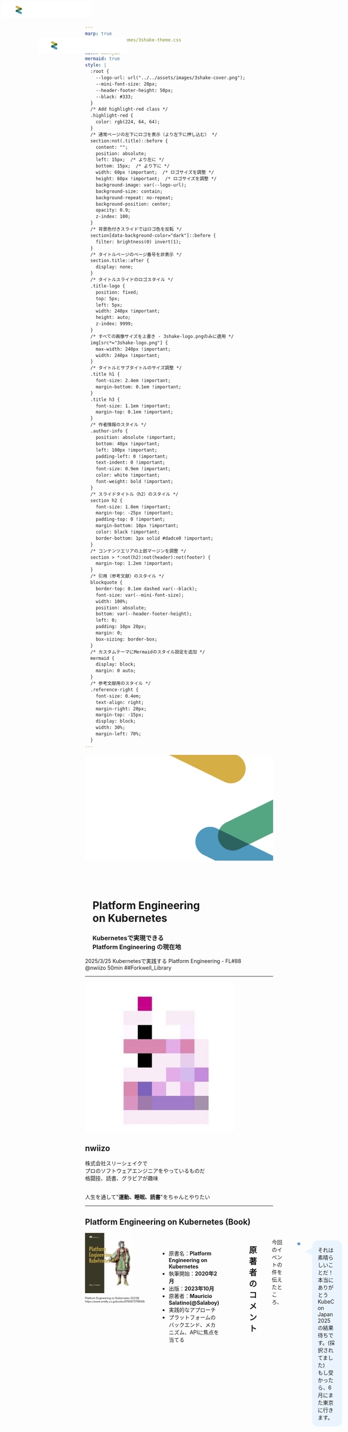 ```yaml
---
marp: true
theme: ../../themes/3shake-theme.css
paginate: true
math: mathjax
mermaid: true
style: |
  :root {
    --logo-url: url("../../assets/images/3shake-cover.png");
    --mini-font-size: 20px;
    --header-footer-height: 50px;
    --black: #333;
  }
  /* Add highlight-red class */
  .highlight-red {
    color: rgb(224, 64, 64);
  }
  /* 通常ページの左下にロゴを表示（より左下に押し込む） */
  section:not(.title)::before {
    content: "";
    position: absolute;
    left: 15px;  /* より左に */
    bottom: 15px;  /* より下に */
    width: 60px !important;  /* ロゴサイズを調整 */
    height: 60px !important;  /* ロゴサイズを調整 */
    background-image: var(--logo-url);
    background-size: contain;
    background-repeat: no-repeat;
    background-position: center;
    opacity: 0.9;
    z-index: 100;
  }
  /* 背景色付きスライドではロゴ色を反転 */
  section[data-background-color="dark"]::before {
    filter: brightness(0) invert(1);
  }
  /* タイトルページのページ番号を非表示 */
  section.title::after {
    display: none;
  }
  /* タイトルスライドのロゴスタイル */
  .title-logo {
    position: fixed;
    top: 5px;
    left: 5px;
    width: 240px !important;
    height: auto;
    z-index: 9999;
  }
  /* すべての画像サイズを上書き - 3shake-logo.pngのみに適用 */
  img[src*="3shake-logo.png"] {
    max-width: 240px !important;
    width: 240px !important;
  }
  /* タイトルとサブタイトルのサイズ調整 */
  .title h1 {
    font-size: 2.4em !important;
    margin-bottom: 0.1em !important;
  }
  .title h3 {
    font-size: 1.1em !important;
    margin-top: 0.1em !important;
  }
  /* 作者情報のスタイル */
  .author-info {
    position: absolute !important;
    bottom: 40px !important;
    left: 100px !important;
    padding-left: 0 !important;
    text-indent: 0 !important;
    font-size: 0.9em !important;
    color: white !important;
    font-weight: bold !important;
  }
  /* スライドタイトル（h2）のスタイル */
  section h2 {
    font-size: 1.8em !important;
    margin-top: -25px !important;
    padding-top: 0 !important;
    margin-bottom: 10px !important;
    color: black !important;
    border-bottom: 1px solid #dadce0 !important;
  }
  /* コンテンツエリアの上部マージンを調整 */
  section > *:not(h2):not(header):not(footer) {
    margin-top: 1.2em !important;
  }
  /* 引用（参考文献）のスタイル */
  blockquote {
    border-top: 0.1em dashed var(--black);
    font-size: var(--mini-font-size);
    width: 100%;
    position: absolute;
    bottom: var(--header-footer-height);
    left: 0;
    padding: 10px 20px;
    margin: 0;
    box-sizing: border-box;
  }
  /* カスタムテーマにMermaidのスタイル設定を追加 */
  mermaid {
    display: block;
    margin: 0 auto;
  }
  /* 参考文献用のスタイル */
  .reference-right {
    font-size: 0.4em;
    text-align: right;
    margin-right: 20px;
    margin-top: -15px;
    display: block;
    width: 30%;
    margin-left: 70%;
  }
---
```


<!-- 
_backgroundColor: #0a1929
_color: white
_class: title dark
-->

![bg](../../assets/images/3shake-background-full.png)

<img src="../../assets/images/3shake-logo.png" alt="3-SHAKE logo" style="position: absolute !important; top: 100px !important; left: 100px !important; width: 240px !important; height: auto !important; z-index: 9999 !important;">

<div class="title" style="text-align: left; margin-top: 100px; margin-left: 20px; padding-left: 0; max-width: 70%;">

# Platform Engineering</br>on Kubernetes </span>

### Kubernetesで実現できる</br>Platform Engineering の現在地

</div>

<div class="author-info" style="text-align: left; padding-left: 0; text-indent: 0;">
2025/3/25 Kubernetesで実践する Platform Engineering - FL#88</br>@nwiizo 50min ##Forkwell_Library
</div>

---

<!-- _backgroundColor: white -->

![bg left:30% fit](../../assets/images/nwiizo_icon.jpg)
## nwiizo

<div class="info-box">
株式会社スリーシェイクで</br>プロのソフトウェアエンジニアをやっているものだ</br>
格闘技、読書、グラビアが趣味</br>
</div>

<p style="margin-top: 30px !important;">人生を通して"<strong>運動、睡眠、読書</strong>"をちゃんとやりたい</p>

---

<!-- _backgroundColor: white -->

## <span class="highlight-blue">Platform Engineering on Kubernetes (Book)</span>

<div style="display: flex; gap: 40px;">
<div style="width: 35%;">
<img src="../../assets/images/2025/forkwell-library-pek/book_pek.png" alt="praying" style="width: 80%; height: fit-content;">
<div style="font-size: 0.5em; text-align: left; margin-top: 5px;">
Platform Engineering on Kubernetes 2023年<br>
https://www.oreilly.co.jp/books/9784873119648/
</div>
</div>

<div style="display: grid; grid-template-columns: 1fr; gap: 20px; margin-top: 30px;">
<div>

- 原書名：**Platform Engineering on Kubernetes**
- 執筆開始：**2020年2月**
- 出版：**2023年10月**
- 原著者：**Mauricio Salatino(@Salaboy)**
- 実践的なアプローチ
- プラットフォームのバックエンド、メカニズム、APIに焦点を当てる

</div>
</div>

---

<!-- _backgroundColor: white -->

## <span class="highlight-blue">原著者のコメント</span>
今回のイベントの件を伝えたところ、<br>
<div style="display: flex; gap: 20px; margin-top: 20px;">
  <div style="width: 20%;">
    <img src="../../assets/images/2025/forkwell-library-pek/salaboy.jpg" alt="salaboy" style="width: 90%; border-radius: 50%; height: fit-content;">
  </div>
  
  <div style="width: 75%;">
    <div style="background-color: #E9F4FF; border-radius: 15px; padding: 15px; position: relative; margin-left: 10px;">
      <div style="position: absolute; left: -20px; top: 20px; width: 0; height: 0; border-top: 10px solid transparent; border-bottom: 10px solid transparent; border-right: 20px solid #E9F4FF;"></div>
      それは素晴らしいことだ！ 本当にありがとう <br>
      KubeCon Japan 2025 の結果待ちです。(採択されてました)<br>
      もし受かったら、6月にまた東京に行きます。
    </div>
  </div>
</div>

---

<!-- _backgroundColor: white -->

## <span class="highlight-blue">原著者の旅行記</span>

<div style="display: grid; grid-template-columns: repeat(2, 1fr); gap: 20px; margin-top: 20px;">
  <div style="text-align: center;">
    <img src="../../assets/images/2025/forkwell-library-pek/salaboy_blog_01.png" alt="ブログ記事1" style="width: 100%; border-radius: 8px; box-shadow: 0 4px 8px rgba(0,0,0,0.1);">
  </div>
  
  <div style="text-align: center;">
    <img src="../../assets/images/2025/forkwell-library-pek/salaboy_blog_02.png" alt="ブログ記事2" style="width: 100%; border-radius: 8px; box-shadow: 0 4px 8px rgba(0,0,0,0.1);">
  </div>
</div>

<!-- Start of Selection -->
<div style="text-align: center;">
  原著者に様々なイベントで登壇していただきました。
  https://www.salaboy.com/2025/02/03/platform-engineering-in-tokyo/
</div>
<!-- End of Selection -->

---

<!-- _backgroundColor: white -->

# もとは2021年9月に<span class="highlight-red">異なるタイトル</span>で作成されました

<div style="display: flex; justify-content: space-between; align-items: center; margin-top: 30px;">
  <div style="text-align: center; width: 50%;">
    <img src="../../assets/images/2025/forkwell-library-pek/book_pek_befor.png" alt="" style="max-height: 700px;"></br>
    <div style="background-color:rgb(224, 64, 64); color: black; padding: 10px; border-radius: 5px; margin-top: 15px; display: inline-block;">
      <strong>The "Why"<br>なぜの部分</strong>
    </div>
  </div>
  
  <div style="width: 20%;">
    <svg xmlns="http://www.w3.org/2000/svg" viewBox="0 0 24 24" fill="#40E0D0" style="width: 100%;">
      <path d="M12 4l-1.41 1.41L16.17 11H4v2h12.17l-5.58 5.59L12 20l8-8z"/>
    </svg>
  </div>
  
  <div style="text-align: center; width: 45%;">
    <img src="../../assets/images/2025/forkwell-library-pek/book_pek.png" alt="Platform Engineering on Kubernetes" style="max-height: 350px;">
    <div style="background-color:rgb(224, 64, 64); color: black; padding: 10px; border-radius: 5px; margin-top: 15px; display: inline-block;">
      <strong>The "What"<br>何を実現するか</strong>
    </div>
  </div>
</div>


---

<!-- _backgroundColor: white -->

## <span class="highlight-blue">Kubernetesで実践する Platform Engineering</span>

<div style="display: flex; gap: 40px;">
<div style="width: 35%;">
<img src="../../assets/images/2025/forkwell-library-pek/book_pek_jp.png" alt="praying" style="width: 80%; height: fit-content;">
<div style="font-size: 0.5em; text-align: left; margin-top: 5px;">
Kubernetesで実践する Platform Engineering<br>
https://www.shoeisha.co.jp/book/detail/9784798188379
</div>
</div>

<div style="display: grid; grid-template-columns: 1fr; gap: 20px; margin-top: 30px;">
<div>

- 翻訳開始：**2024年7月**
- 出版：**2025年2月**
- 翻訳者チーム：株式会社スリーシェイクの4名</br>**(@nwiizo,@tozastation,@Hiroki__IT,@Kazumatcha)**
- 特徴：
  * 用語解説Tipsの追加
  * 専門用語の丁寧な解説
  * 補章の収録
  * 日本のコンテキストに合わせた説明

</div>
</div>

---

<!-- _backgroundColor: white -->

## 『Platform Engineering on Kubernetes』 の構成

<div style="display: flex; gap: 40px;">
<div style="width: 30%;">
<img src="../../assets/images/2025/forkwell-library-pek/book_pek_jp.png" alt="praying" style="width: 80%; height: fit-content;">
<div style="font-size: 0.5em; text-align: left; margin-top: 5px;">
Kubernetesで実践する Platform Engineering<br>
https://www.shoeisha.co.jp/book/detail/9784798188379
</div>
</div>

<div>

### 目次
<div style="font-size: 0.7em; display: flex; justify-content: center; height: 100%;">
第1章　Kubernetes上のプラットフォーム（の台頭）<br>
第2章　クラウドネイティブアプリケーションの課題<br>
第3章　サービスパイプライン：クラウドネイティブアプリケーションの構築<br>
第4章　実行環境パイプライン：クラウドネイティブアプリケーションのデプロイ<br>
第5章　マルチクラウド（アプリケーション）インフラストラクチャー<br>
第6章　Kubernetes上にプラットフォームを構築しよう<br>
第7章　プラットフォーム機能 I：共有アプリケーションの懸念事項<br>
第8章　プラットフォーム機能 II：チームによる実験を可能にする<br>
第9章　プラットフォームの測定<br>
補章　クラウドネイティブ技術とマイクロサービスアーキテクチャーのつながり
</div>
</div>

---

<!-- _backgroundColor: white -->

## 『Platform Engineering on Kubernetes』 の構成

<div style="display: flex; gap: 40px;">
<div style="width: 35%;">
<img src="../../assets/images/2025/forkwell-library-pek/book_pek_jp.png" alt="praying" style="width: 80%; height: fit-content;">
<div style="font-size: 0.5em; text-align: left; margin-top: 5px;">
Kubernetesで実践する Platform Engineering<br>
https://www.shoeisha.co.jp/book/detail/9784798188379
</div>
</div>

* **第1章**では、**プラットフォームとは何か**、**なぜそれが必要なのか**、そして**クラウドプロバイダーが提供するものとどう違うのか**を紹介する。
* **第2章**では、**Kubernetes 上で動作するクラウドネイティブで分散されたアプリケーションを構築する際の課題**を評価する。
* **第3章**では、**異なるクラウドプロバイダー上でアプリケーションを実行するためのリソースの構築、パッケージ化、デリバリーに必要な追加手順**に焦点を当てる。

---

<!-- _backgroundColor: white -->

## 『Platform Engineering on Kubernetes』 の構成

<div style="display: flex; gap: 40px;">
<div style="width: 35%;">
<img src="../../assets/images/2025/forkwell-library-pek/book_pek_jp.png" alt="praying" style="width: 80%; height: fit-content;">
<div style="font-size: 0.5em; text-align: left; margin-top: 5px;">
Kubernetesで実践する Platform Engineering<br>
https://www.shoeisha.co.jp/book/detail/9784798188379
</div>
</div>

* **第4章**では、**パイプラインの概念**を中心に、**GitOps アプローチ**を用いて**複数の環境の構成**を**宣言的なアプローチ**で管理する方法を説明する。
* **第5章**では、**Crossplane**を使用して**クラウドプロバイダー間**で**アプリケーションのインフラストラクチャコンポーネント**を**プロビジョニングする**Kubernetesネイティブなアプローチについて説明する。
* **第6章**では、**開発環境の作成**に特化した、**Kubernetes 上にプラットフォームを構築**することを提案する。

---

<!-- _backgroundColor: white -->

## 『Platform Engineering on Kubernetes』 の構成

<div style="display: flex; gap: 40px;">
<div style="width: 35%;">
<img src="../../assets/images/2025/forkwell-library-pek/book_pek_jp.png" alt="praying" style="width: 80%; height: fit-content;">
<div style="font-size: 0.5em; text-align: left; margin-top: 5px;">
Kubernetesで実践する Platform Engineering<br>
https://www.shoeisha.co.jp/book/detail/9784798188379
</div>
</div>

* **第7章**では、**プラットフォームチームが利用可能なリソースにどのように接続するかを決定できるアプリケーションレベルの API** で**開発チームを支援すること**に焦点を当てる。
* **第8章**では、**新しいリリースを本格的にコミットする前に実験するために使用できるリリース戦略**を示す。
* **第9章**では、**プラットフォームのデータを取り込み、プラットフォームの取り組みを評価するための重要な指標を計算する2つのアプローチ**を評価する。

---

<!-- _backgroundColor: white -->

## 現代の課題 - 複雑なソフトウェア環境の課題

<div style="display: flex; gap: 40px;">
<div style="width: 35%;">
<img src="../../assets/images/2025/forkwell-library-pek/book_taming_your_dragon.png" alt="praying" style="width: 70%; height: fit-content;">
<div style="font-size: 0.5em; text-align: left; margin-top: 5px;">
Taming Your Dragon<br>
https://learning.oreilly.com/library/view/taming-your-dragon/9798868802645/
</div>
</div>

<div>



### 1. **技術的負債の管理と計画的返済**

<div style="font-size: 0.8em;">

**継続的拡張とメンテナンス**の過程で、システム内に蓄積された技術的負債がプロジェクトの進行速度と品質に影響を及ぼしています。**長期的なシステム健全性**の確保と**イノベーション推進のための余力創出**が喫緊の課題となっています。計画的な負債返済戦略と優先順位付けの仕組みが必要です。

</div>

### 2. **組織全体での技術的負債への理解促進**

<div style="font-size: 0.8em;">

**技術的負債管理**は技術チームだけの問題ではなく、組織全体の戦略的課題として認識されるべきものです。**経営層とのコミュニケーション強化**と**トレードオフ判断の透明化**により、短期的な成果と長期的な持続可能性のバランスを取る文化の醸成が重要です。

</div>
</div>

---

<!-- _backgroundColor: white -->

## 現代の課題 - 複雑性に立ち向かう方法は？

<div style="display: flex; gap: 40px;">
<div style="width: 35%;">
<img src="../../assets/images/2025/forkwell-library-pek/book_architecture_modernization.png" alt="praying" style="width: 80%; height: fit-content;">
<div style="font-size: 0.5em; text-align: left; margin-top: 5px;">
Architecture Modernization<br>
https://learning.oreilly.com/library/view/architecture-modernization/9781633438156/
</div>
</div>

<div>

### 1. **アーキテクチャ現代化の必然性**

<div style="font-size: 0.8em;">

**技術負債の蓄積**により、システムの拡張性と保守性が著しく低下しており、新機能開発の遅延とサービス品質の低下を招いています。**モノリシックな構造**から脱却し、**疎結合アーキテクチャ**への移行が競争力維持のために不可欠となっています。

</div>

### 2. **組織横断的な変革アプローチ**

<div style="font-size: 0.8em;">

**独立した価値ストリーム**の実現には、技術面だけでなく**チーム編成**と**ドメイン境界**の再定義が必要です。**EventStorming**や**Team Topologies**を活用した協働的手法により、ビジネス・開発・運用の一貫性を確保することが変革成功の鍵となります。

</div>
</div>

---


<!-- _backgroundColor: white -->

## プラットフォームエンジニアリングとは

<div style="display: flex; gap: 40px;">
<div style="width: 35%;">
<img src="../../assets/images/2025/forkwell-library-pek/book_pe.jpg" alt="praying" style="width: 80%; height: fit-content;">
<div style="font-size: 0.5em; text-align: left; margin-top: 5px;">
Platform Engineering<br>
https://learning.oreilly.com/library/view/platform-engineering/9781098153632/
</div>
</div>

<div>

### **テクノロジースタックの複雑化**
* クラウドネイティブ時代において、テクノロジースタックの複雑さは指数関数的に増加しています。この複雑性は、単なる技術的な課題ではなく、組織としての意思決定プロセスにも大きな影響を与えています。

### **責任範囲の不明確化**
* インフラチームとアプリケーションチームの境界線が曖昧になってきており、誰が何の決定権を持つべきかという問題が浮上しています。
</div>
</div>


---

<!-- _backgroundColor: white -->

## プラットフォームエンジニアリングの柱

<div style="font-size: 0.8em;">
本書を読む前に、プラットフォームエンジニアリングについての理解しておくとより理解が深まります。
</div>

<div style="display: flex; gap: 40px;">
<div style="width: 70%;" align="center">
<img src="../../assets/images/2025/forkwell-library-pek/platform_engineering_pillars.png" alt="Platform Engineering Pillars" style="width: 100%; height: fit-content; margin-left: 150px;">
</div>
<div>

---

<!-- _backgroundColor: white -->

## プラットフォームエンジニアリングの柱 (1/4)

### 1. 製品としてのアプローチ
  <ul style="font-size: 0.95em;">
    <li>開発者を「顧客」として扱う</li>
    <li>UXデザインを重視した設計</li>
    <li>製品として一貫性のあるインターフェースを提供</li>
    <li>フィードバックループの確立</li>
    <li>継続的な改善サイクルの実装</li>
  </ul>
</div>

### 「舗装された道」の提供
* 標準的なワークフローを整備し、開発者が安全かつ効率的に進められる道筋を提供することで、日常的な作業の摩擦を減らします。


---

<!-- _backgroundColor: white -->

## プラットフォームエンジニアリングの柱 (2/4)

### 2. ソフトウェアエンジニアリング
  <ul style="font-size: 0.95em;">
    <li>プラットフォーム自体をコードとして開発</li>
    <li>適切な抽象化レイヤーの設計</li>
    <li>APIファーストの設計アプローチ</li>
    <li>GitOpsによる構成管理</li>
    <li>継続的インテグレーション/継続的デリバリー</li>
  </ul>
</div>

### 宣言的なインターフェース
* ユーザーが「何を」望むかを記述できるようにし、「どのように」実現するかはプラットフォームが処理することで、複雑さを隠蔽します。

</div>
</div>

---

<!-- _backgroundColor: white -->

## プラットフォームエンジニアリングの柱 (3/4)

### 3. 包括的アプローチ
  <ul style="font-size: 0.95em;">
    <li>幅広い開発者層のニーズに対応</li>
    <li>マルチテナンシーによる環境分離</li>
    <li>セルフサービス機能の充実</li>
    <li>様々なスキルレベルに合わせた体験設計</li>
    <li>プラットフォーム機能の透明性確保</li>
  </ul>
</div>

### ユーザー観測性
* 開発者が自分のワークロードの状態、使用リソース、パフォーマンス指標などを可視化できるようにし、問題の早期発見を促進します。

---

<!-- _backgroundColor: white -->

## プラットフォームエンジニアリングの柱 (4/4)

### 4. 運用効率
  <ul style="font-size: 0.95em;">
    <li>高い信頼性と可用性の確保</li>
    <li>包括的な可観測性の実現</li>
    <li>効率的なインシデント管理</li>
    <li>データ駆動の継続的な改善</li>
    <li>ビジネス目標との整合性確保</li>
  </ul>
</div>

### プラットフォームSLO
* プラットフォーム自体のサービスレベル目標を定義し、測定・公開することで、ユーザーからの信頼を獲得し、改善の指針とします。

---

<!-- _backgroundColor: white -->

## 実践知を学べる勉強会があります

<div style="display: flex; justify-content: space-between; align-items: center;">
  <div style="width: 48%;">
    <img src="../../assets/images/2025/forkwell-library-pek/event_pek2024.png" alt="PEK2024 イベント" style="width: 100%; height: auto;">
    <div style="font-size: 0.8em; text-align: center; margin-top: 10px;">
      https://www.cnia.io/pek2024/
    </div>
  </div>
  
  <div style="width: 48%;">
    <img src="../../assets/images/2025/forkwell-library-pek/event_pem.png" alt="Platform Engineering Meetup" style="width: 100%; height: auto;">
    <div style="font-size: 0.8em; text-align: center; margin-top: 10px;">
      https://platformengineering.connpass.com/
    </div>
  </div>
</div>

---

## KubernetesとPlatform Engineering

<div style="text-align: center; margin: 0 auto;">
  <img src="../../assets/images/2025/forkwell-library-pek/platform_kubernetes.png" alt="Kubernetes Platform" style="width: 50%; border-radius: 8px; box-shadow: 0 4px 8px rgba(0,0,0,0.1);">
</div>
<div style="font-size: 0.8em; text-align: center; margin-top: 10px;">
      Figure 1.11 Platform journey on Kubernetes
</div>

<div style="background-color: #0366d6; color: white; border-radius: 8px; padding: 15px; margin-top: 10px; font-size: 1.1em; text-align: center; font-weight: bold;">
「残念ながらKubernetes自体はプラットフォームではない。<br>これはプラットフォームを構築するための最強の基盤である。」
</div>

---

<div style="display: grid; grid-template-columns: 1fr 1fr; gap: 20px;">
<div style="background-color: #F5F5F5; border-radius: 10px; padding: 15px;">
  <h3 style="margin-top: 0;">1. サービスパイプライン (第3章)</h3>
  <ul style="font-size: 0.8em;">
    <li>コンテナ化とCI/CD</li>
    <li>Tekton / Dagger / GitHub Actions</li>
    <li>ローカル開発体験の向上</li>
  </ul>
</div>

<div style="background-color: #F5F5F5; border-radius: 10px; padding: 15px;">
  <h3 style="margin-top: 0;">2. 環境パイプライン (第4章)</h3>
  <ul style="font-size: 0.8em;">
    <li>Argo CDによるGitOps</li>
    <li>Helmによる環境構成管理</li>
    <li>宣言的なインフラストラクチャ</li>
  </ul>
</div>

<div style="background-color: #F5F5F5; border-radius: 10px; padding: 15px;">
  <h3 style="margin-top: 0;">3. マルチクラウドインフラ (第5章)</h3>
  <ul style="font-size: 0.8em;">
    <li>Crossplaneによるクラウドリソース管理</li>
    <li>XRD/Compositionによる抽象化</li>
    <li>ベンダーロックイン回避</li>
  </ul>
</div>

<div style="background-color: #F5F5F5; border-radius: 10px; padding: 15px;">
  <h3 style="margin-top: 0;">4. プラットフォーム機能 (第7-8章)</h3>
  <ul style="font-size: 0.8em;">
    <li>Daprによる共通機能の提供</li>
    <li>Knative/Argo Rolloutsによるリリース戦略</li>
    <li>セルフサービスとオブザーバビリティ</li>
  </ul>
</div>
</div>

<div style="text-align: center; margin-top: 20px; background-color: #0d1117; color: white; padding: 20px; border-radius: 8px; font-size: 1.1em; font-weight: bold;">
"開発者が本来の価値創造に集中できる環境を<br>Platform Engineeringが実現する"
</div>

---

<div style="text-align: center; font-size: 2em; margin: 50px 0; font-weight: bold;">
ここからは本書で紹介されている<br>いくつかのツールを紹介していきます。
</div>

---

<!-- _backgroundColor: white -->

## Crossplaneによるクラウドリソース管理 (1/5)

<div style="display: flex; gap: 5px;">
<div style="width: 70%;">
<img src="../../assets/images/2025/forkwell-library-pek/crossplane_architect.png" alt="Crossplane" style="width: 80%; height: fit-content;">
<div style="font-size: 0.5em; text-align: left; margin-top: 5px;">
Crossplane<br>
https://crossplane.io/<br>
https://blog.crossplane.io/crossplane-vs-terraform/
</div>
</div>


<div style="width: 80%;">

### Crossplaneの基本概念

* Kubernetesの拡張として動作するクラウドリソース管理ツール
* クラウドプロバイダー固有のリソースをKubernetes APIで管理
* 宣言的なリソース定義と管理
* マルチクラウド環境の一元管理

</div>

---

<!-- _backgroundColor: white -->

## Crossplaneによるクラウドリソース管理 (2/5)

<div style="text-align: center; margin: 0 auto;">
  <img src="../../assets/images/2025/forkwell-library-pek/crossplane_architect02.png" alt="Kubernetes Platform" style="width: 50%; border-radius: 8px; box-shadow: 0 4px 8px rgba(0,0,0,0.1);">
</div>
<div style="font-size: 0.8em; text-align: center; margin-top: 10px;">
     https://docs.crossplane.io/latest/getting-started/introduction/ 
</div>


<div style="margin-top: 15px; display: flex; gap: 20px;">
<div style="width: 100%; background-color: #F5F5F5; border-radius: 10px; padding: 15px;">
  <h4 style="margin-top: 0;">プロバイダー</h4>
  <p style="font-size: 0.8em;">
    AWS、GCP、Azure、Alibaba Cloudなど、各クラウドプロバイダーへの接続を提供するコンポーネント。各プロバイダーは、そのクラウドサービスのリソースを表すCRDをインストールします。
  </p>
</div>
</div>

</div>


---


## Crossplaneによるクラウドリソース管理 (3/5)


<div style="display: flex; gap: 40px;">
<div style="width: 55%;">
<img src="../../assets/images/2025/forkwell-library-pek/crossplane_architect03.png" alt="praying" style="width: 80%; height: fit-content;">
<div style="font-size: 0.5em; text-align: left; margin-top: 5px;">
Composite Resources<br>
https://docs.crossplane.io/latest/concepts/composite-resources/
</div>
</div>

<div style="width: 45%; margin-top: 15px; background-color: #F5F5F5; border-radius: 10px; padding: 15px;">
  <h4 style="margin-top: 0;">マネージドリソース</h4>
  <p style="font-size: 0.8em;">
    特定のクラウドプロバイダー内のリソース（例：RDSインスタンス、S3バケット、GCP Cloud SQLなど）を表すカスタムリソース。プロバイダーによって作成・管理されます。
  </p>
</div>
</div>

---

## Crossplaneによるクラウドリソース管理 (4/5)

<div style="display: flex; gap: 20px;">
<div style="width: 95%;">

<div style="background-color: #F5F5F5; border-radius: 10px; padding: 15px; margin-top: 15px; font-size: 0.9em;">
<p style="font-size: 0.9em;">
  <strong>複合リソース定義 (XRD)</strong>:アプリケーションチーム向けの抽象化されたAPI定義。プラットフォームチームによって設計され、実際のクラウドリソースの詳細を隠蔽します。
</p>

```yaml
apiVersion: apiextensions.crossplane.io/v1
kind: CompositeResourceDefinition
metadata:
  name: xpostgresqlinstances.database.example.org
spec:
  group: database.example.org
  names:
    kind: XPostgreSQLInstance
    plural: xpostgresqlinstances
  versions:
    - name: v1alpha1
      served: true
      referenceable: true
```

</div>

---

## Crossplaneによるクラウドリソース管理 (5/5)

<div style="display: flex; gap: 20px; align-items: flex-start;">
<div style="width: 50%;">
<img src="../../assets/images/2025/forkwell-library-pek/crossplane_architect04.png" alt="Crossplane" style="width: 100%; height: fit-content;">
<div style="font-size: 0.5em; text-align: left; margin-top: 5px;">
Figure 5.10 Lifecycle of managed resources with Crossplane
</div>
</div>

<div style="width: 50%;">
<div style="background-color: #E9F4FF; border-radius: 10px; padding: 10px; font-size: 0.8em;">
<h4 style="margin-top: 0; text-align: center;">書籍の実装例</h4>
<p style="font-style: italic; margin: 5px 0 0 0; font-size: 0.85em;">
「プラットフォームチームはXRDを設計し、アプリケーションチームは簡素化されたAPIを利用します。これにより、クラウドプロバイダー間の移行が容易になり、ベンダーロックインを回避できます。」
</p>
</div>

<div style="background-color: #E9F4FF; border-radius: 10px; padding: 10px; margin-top: 15px; font-size: 0.8em; text-align: center;">
<p style="font-style: italic; margin: 0;">「第5章では、Crossplaneを活用してクラウドプロバイダーを抽象化し、<br>アプリケーションチームに一貫したインフラAPIを提供する方法が詳しく解説されています」</p>
</div>
</div>
</div>

---

## vclusterによるマルチテナンシー (1/4)

<div style="display: flex; gap: 20px; align-items: center;">
<div style="width: 45%;">
  <img src="../../assets/images/2025/forkwell-library-pek/vCluster_architecture.png" alt="Kubernetes Platform" style="width: 100%; border-radius: 8px; box-shadow: 0 4px 8px rgba(0,0,0,0.1);">
  <div style="font-size: 0.8em; text-align: center; margin-top: 10px;">
  https://www.vcluster.com/docs/v0.19/architecture/overview/
  </div>
</div>

<div style="width: 55%;">
  <h3>vclusterとは</h3>
  <ul style="font-size: 0.95em;">
    <li>単一のKubernetesクラスター内に仮想クラスターを作成するツール</li>
    <li>完全な分離された環境を軽量に提供</li>
    <li>コスト効率の高いマルチテナンシー実現手段</li>
  </ul>

  <div style="margin-top: 15px;">
  <div style="background-color: #F5F5F5; border-radius: 10px; padding: 15px;">
    <h4 style="margin-top: 0;">仮想クラスターの仕組み</h4>
    <p style="font-size: 0.7em;">
      仮想コントロールプレーン（API Server、Controller Manager、etcd）がNamespace内にPodとして実行されます。
    </p>
  </div>
  </div>
</div>
</div>


---

## vclusterによるマルチテナンシー (2/4)


<div style="display: flex; gap: 20px; align-items: center;">
<div style="width: 45%;">
  <img src="../../assets/images/2025/forkwell-library-pek/vCluster_architecture.png" alt="Kubernetes Platform" style="width: 100%; border-radius: 8px; box-shadow: 0 4px 8px rgba(0,0,0,0.1);">
  <div style="font-size: 0.8em; text-align: center; margin-top: 10px;">
  https://www.vcluster.com/docs/v0.19/architecture/overview/
  </div>
</div>

<div style="width: 55%;">

### vclusterの主な特徴
<ul style="font-size: 0.8em;">
  <li>開発チームごとの独立した環境を容易に提供</li>
  <li>実際のワークロードはホストクラスターのNamespaceにマッピング</li>
  <li>リソース使用量の効率化と最適化</li>
</ul>

---

## vclusterによるマルチテナンシー (3/4)

<div style="display: flex; gap: 20px; align-items: center;">
<div style="width: 45%;">
  <img src="../../assets/images/2025/forkwell-library-pek/vCluster_architecture.png" alt="Kubernetes Platform" style="width: 100%; border-radius: 8px; box-shadow: 0 4px 8px rgba(0,0,0,0.1);">
  <div style="font-size: 0.8em; text-align: center; margin-top: 10px;">
  https://www.vcluster.com/docs/v0.19/architecture/overview/
  </div>
</div>

<div style="width: 55%;">

### vclusterの主な特徴

<div style="margin-top: 15px; background-color: #F5F5F5; border-radius: 10px; padding: 15px;">

```yaml
apiVersion: platform.dev/v1alpha1
kind: Environment
metadata:
  name: team-a-dev-env
spec:
  compositionSelector:
    matchLabels:
      type: development
    parameters:
      installInfra: true
```
</div>
</div>

---

## vclusterによるマルチテナンシー (4/4)

<div style="display: flex; gap: 20px; align-items: center;">
<div style="width: 45%;">
  <img src="../../assets/images/2025/forkwell-library-pek/vCluster_architecture01.png" alt="Kubernetes Platform" style="width: 100%; border-radius: 8px; box-shadow: 0 4px 8px rgba(0,0,0,0.1);">
  <div style="font-size: 0.8em; text-align: center; margin-top: 10px;">
  Figure 6.14 vcluster provides isolation at the Kubernetes (K8s) API server
  </div>
</div>

<div style="width: 65%;">
<div style="background-color: #F5F5F5; border-radius: 10px; padding: 15px;">
  <h4 style="margin-top: 0;">管理者権限の委譲</h4>
  <p style="font-size: 0.8em;">
    vclusterでは、各チームに管理者権限を安全に委譲できるため、チームの自律性が高まります。これにより、プラットフォームチームの負担も軽減されます。
  </p>
</div>

<div style="background-color: #E9F4FF; border-radius: 10px; padding: 10px; margin-top: 15px; font-size: 0.8em; text-align: center;">
<p style="font-style: italic; margin: 0;">「第6章では、vclusterを使用して開発者に柔軟かつ隔離された環境を提供しながら、<br>基盤となるインフラを効率的に管理する方法が詳細に解説されています」</p>
</div>
</div>


---

## Argo Rolloutsによる高度なデプロイ戦略 (1/4)

<div style="display: flex; gap: 20px; align-items: center;">
<div style="width: 45%;">
  <img src="../../assets/images/2025/forkwell-library-pek/argo_rollout_architecture.png" alt="Kubernetes Platform" style="width: 100%; border-radius: 8px; box-shadow: 0 4px 8px rgba(0,0,0,0.1);">
  <div style="font-size: 0.7em; text-align: center; margin-top: 10px;">
  https://argoproj.github.io/argo-rollouts/architecture/
  </div>
</div>

<div style="width: 55%;">
<h3>Argo Rolloutsとは</h3>
<ul style="font-size: 0.8em;">
  <li>Kubernetesネイティブなプログレッシブデリバリー</li>
  <li>詳細なロールアウト制御と自動化</li>
  <li>blue/greenデプロイメントの実装</li>
  <li>メトリクスに基づく自動昇格/ロールバック</li>
</ul>



---

## Argo Rolloutsによる高度なデプロイ戦略 (2/4)

<div style="display: flex; gap: 20px; align-items: center;">
<div style="width: 45%;">
  <img src="../../assets/images/2025/forkwell-library-pek/argo_rollout02.png" alt="Kubernetes Platform" style="width: 100%; border-radius: 8px; box-shadow: 0 4px 8px rgba(0,0,0,0.1);">
  <div style="font-size: 0.5em; text-align: center; margin-top: 10px;">
  Site Reliability Engineering on Kubernetes
  https://speakerdeck.com/nwiizo/site-reliability-engineering-on-kubernetes
  </div>
</div>

<div style="width: 55%;">
<div style="margin-top: 15px; background-color: #F5F5F5; border-radius: 10px; padding: 15px;">
  <h4 style="margin-top: 0;">書籍でのブルー/グリーン実装</h4>
  
```yaml
apiVersion: argoproj.io/v1alpha1
kind: Rollout
metadata:
  name: frontend
spec:
  strategy:
    blueGreen:
      activeService: frontend-active
      previewService: frontend-preview
      autoPromotionEnabled: false
```
</div>
</div>

---

## Argo Rolloutsによる高度なデプロイ戦略 (3/4)

<div style="display: flex; gap: 20px; align-items: center;">
<div style="width: 45%;">
  <img src="../../assets/images/2025/forkwell-library-pek/argo_rollouts_template.png" alt="Kubernetes Platform" style="width: 100%; border-radius: 8px; box-shadow: 0 4px 8px rgba(0,0,0,0.1);">
  <div style="font-size: 0.5em; text-align: center; margin-top: 10px;">
  Site Reliability Engineering on Kubernetes
  https://speakerdeck.com/nwiizo/site-reliability-engineering-on-kubernetes
  </div>
</div>

<div style="width: 55%;">
<div style="background-color: #F5F5F5; border-radius: 10px; padding: 15px; margin-top: 0px;">
  <h4 style="margin-top: 0;">Analysis Runs</h4>
  <p style="font-size: 0.8em;">
    メトリクスベースの分析を自動化し、新バージョンのパフォーマンスや安定性を評価して、自動的に昇格またはロールバックを判断します。
  </p>
</div>

<div style="background-color: #E9F4FF; border-radius: 10px; padding: 10px; margin-top: 15px; font-size: 0.8em; text-align: center;">
<p style="font-style: italic; margin: 0;">「第8章では、Argo Rolloutsを使用した高度なデプロイパターンを通じて、<br>新機能のリスクを最小化しながら安全に本番環境に導入する方法が示されています」</p>
</div>
</div>
</div>
</div>

---

## Argo Rolloutsによる高度なデプロイ戦略 (4/4)

<div style="display: grid; grid-template-columns: 1fr 1fr; gap: 20px;">
<div style="background-color: #F5F5F5; border-radius: 10px; padding: 15px;">
  <h3 style="margin-top: 0; text-align: center;">カナリアリリース</h3>
  <ul style="font-size: 0.85em;">
    <li>トラフィックの一部（例：5%）を新バージョンに転送</li>
    <li>段階的にトラフィック比率を増加</li>
    <li>問題が検出された場合は元のバージョンに戻す</li>
    <li>リアルユーザーでの検証に最適</li>
  </ul>
  <p style="font-size: 0.8em; font-style: italic; margin-top: 10px; text-align: center;">
    Knative ServingやArgo Rolloutsで実現可能
  </p>
</div>

<div style="background-color: #F5F5F5; border-radius: 10px; padding: 15px;">
  <h3 style="margin-top: 0; text-align: center;">ブルー/グリーンデプロイメント</h3>
  <ul style="font-size: 0.85em;">
    <li>新旧2つの環境を並行して維持</li>
    <li>新環境（グリーン）でテストを実施</li>
    <li>問題がなければトラフィックを一度に切り替え</li>
    <li>即時ロールバックが可能</li>
  </ul>
  <p style="font-size: 0.8em; font-style: italic; margin-top: 10px; text-align: center;">
    Argo Rolloutsで実装可能
  </p>
</div>

---

<div style="display: grid; grid-template-columns: 1fr 1fr; gap: 20px;">
<div style="background-color: #F5F5F5; border-radius: 10px; padding: 15px;">
  <h3 style="margin-top: 0; text-align: center;">A/Bテスト</h3>
  <ul style="font-size: 0.85em;">
    <li>ユーザー属性に基づくトラフィック振り分け</li>
    <li>異なるバージョン間のパフォーマンス比較</li>
    <li>データ駆動の意思決定</li>
    <li>UXやビジネス指標の最適化</li>
  </ul>
  <p style="font-size: 0.8em; font-style: italic; margin-top: 10px; text-align: center;">
    Istioとの組み合わせで実現可能
  </p>
</div>

<div style="background-color: #F5F5F5; border-radius: 10px; padding: 15px;">
  <h3 style="margin-top: 0; text-align: center;">フィーチャーフラグ</h3>
  <ul style="font-size: 0.85em;">
    <li>コード内の機能を動的に有効/無効化</li>
    <li>開発とリリースの分離</li>
    <li>特定のユーザーグループへの機能提供</li>
    <li>段階的なロールアウト</li>
  </ul>
  <p style="font-size: 0.8em; font-style: italic; margin-top: 10px; text-align: center;">
    OpenFeatureで標準化可能
  </p>
</div>
</div>

<div style="background-color: #E9F4FF; border-radius: 10px; padding: 10px; margin-top: 15px; font-size: 0.8em; text-align: center;">
<p style="margin: 0;">「第8章では、これらのリリース戦略をKubernetes上で実装する方法が詳細に解説されています」</p>
</div>

---

## CloudEventsによるプラットフォーム評価 (1/3)

<div style="display: flex; gap: 20px;">
<div style="width: 80%;">

### プラットフォームの測定と評価 (第9章)
<ul style="font-size: 0.95em;">
  <li>「測定できないものは改善できない」という原則に基づく評価</li>
  <li>DevOps Research and Assessment (DORA)メトリクスの活用</li>
  <li>客観的なデータに基づく改善サイクルの確立</li>
  <li>プラットフォームの価値を定量的に示す指標</li>
</ul>
</div>

<div style="width: 20%;">
<img src="../../assets/images/2025/forkwell-library-pek/cloudevents.png" alt="Platform Metrics" style="width: 100%; border-radius: 8px; box-shadow: 0 4px 8px rgba(0,0,0,0.1);">
</div>
</div>

---

## DORAメトリクスによるプラットフォーム評価 (2/3)

<div style="display: flex; gap: 20px;">
<div style="width: 50%;">
<div style="margin-top: 15px; background-color: #F5F5F5; border-radius: 10px; padding: 12px;">
  <h4 style="margin-top: 0;">デプロイ頻度</h4>
  <p style="font-size: 0.8em;">
    組織が本番環境に変更をデプロイする頻度。高頻度のデプロイは、小さな変更を迅速に提供する能力を示します。
  </p>
</div>

<div style="margin-top: 10px; background-color: #F5F5F5; border-radius: 10px; padding: 12px;">
  <h4 style="margin-top: 0;">リードタイム</h4>
  <p style="font-size: 0.8em;">
    コミットから本番デプロイまでの時間。短いリードタイムは、効率的なパイプラインと自動化の証拠です。
  </p>
</div>
</div>

<div style="width: 50%;">

<div style="margin-top: 10px; background-color: #F5F5F5; border-radius: 10px; padding: 12px;">
  <h4 style="margin-top: 0;">変更失敗率</h4>
  <p style="font-size: 0.8em;">
    本番環境へのデプロイが失敗または問題を引き起こす割合。低い失敗率は、品質保証プロセスの有効性を示します。
  </p>
</div>

<div style="margin-top: 10px; background-color: #F5F5F5; border-radius: 10px; padding: 12px;">
  <h4 style="margin-top: 0;">サービス復旧時間</h4>
  <p style="font-size: 0.8em;">
    障害発生から復旧までの平均時間。短い復旧時間は、効果的なモニタリングと緊急対応プロセスを反映しています。
  </p>
</div>
</div>
</div>

---

## CloudEventsによるプラットフォーム評価 (3/3)

<div style="text-align: center; margin: 0 auto;">
  <img src="../../assets/images/2025/forkwell-library-pek/keptn.png" alt="Kubernetes Platform" style="width: 50%; border-radius: 8px; box-shadow: 0 4px 8px rgba(0,0,0,0.1);">
</div>
<div style="font-size: 0.8em; text-align: center; margin-top: 10px;">
     https://v1.keptn.sh/ より引用
</div>

<div style="background-color: #E9F4FF; border-radius: 10px; padding: 10px; margin-top: 15px; font-size: 0.8em; text-align: center;">
<p style="font-style: italic; margin: 0;">「第9章では、DORAメトリクスを実装し、<>プラットフォームの成功を客観的に測定するための<br>具体的な方法が示されています」</p>
</div>

---

## 学びから実践への応用

<div style="display: grid; grid-template-columns: 1fr 1fr; gap: 20px;">
<div style="background-color: #F5F5F5; border-radius: 15px; padding: 15px;">
  <h3 style="margin-top: 0;">実践方法</h3>
  <ul style="font-size: 0.8em;">
    <li>GitHubリポジトリでハンズオン体験</li>
    <li>自社の文脈に合わせた適用</li>
    <li>小さく始め、継続的に進化させる</li>
  </ul>
</div>

<div style="background-color: #F5F5F5; border-radius: 15px; padding: 15px;">
  <h3 style="margin-top: 0;">成功の鍵</h3>
  <ul style="font-size: 0.8em;">
    <li>開発者の声を中心に設計する</li>
    <li>測定とフィードバックループの確立</li>
    <li>製品思考でプラットフォーム設計</li>
  </ul>
</div>
</div>

<div style="background-color: #2D333B; color: white; border-radius: 8px; padding: 15px; margin-top: 15px; font-size: 1.2em; text-align: center; font-weight: bold;">
"我に似せる者は生き、我を象る者は死す"
</div>
<div style="text-align: center; margin-top: 5px; font-style: italic; font-size: 0.7em;">
本質を理解して創造的に学ぶ者は発展し、表面的な模倣に留まる者は衰退する
</div>


---

<!-- _backgroundColor: white -->

## <span class="highlight-blue">プラットフォームの進化段階/成熟度</span>


<div style="text-align: center; margin: 0 auto;">
  <img src="../../assets/images/2025/forkwell-library-pek/platform_engineering_maturity_model.png" alt="Kubernetes Platform" style="width: 30%; border-radius: 8px; box-shadow: 0 4px 8px rgba(0,0,0,0.1);">
</div>
<div style="font-size: 0.8em; text-align: center; margin-top: 10px;">
     https://tag-app-delivery.cncf.io/whitepapers/platform-eng-maturity-model/ より引用
</div>


<div style="display: grid; grid-template-columns: 1fr 1fr 1fr; gap: 15px; width: 100%;">
<div style="background-color: #E9F4FF; border-radius: 8px; padding: 12px;">
  <h4 style="margin-top: 0; font-size: 0.9em;">初期段階</h4>
  <ul style="font-size: 0.7em;">
    <li>基本的な自動化</li>
    <li>CI/CDパイプライン</li>
    <li>標準化されたデプロイ</li>
  </ul>
</div>

<div style="background-color: #E9F4FF; border-radius: 8px; padding: 12px;">
  <h4 style="margin-top: 0; font-size: 0.9em;">成長段階</h4>
  <ul style="font-size: 0.7em;">
    <li>セルフサービスポータル</li>
    <li>環境自動プロビジョニング</li>
    <li>統合オブザーバビリティ</li>
  </ul>
</div>

<div style="background-color: #E9F4FF; border-radius: 8px; padding: 12px;">
  <h4 style="margin-top: 0; font-size: 0.9em;">成熟段階</h4>
  <ul style="font-size: 0.7em;">
    <li>完全な自動化と抽象化</li>
    <li>プラットフォームAPI</li>
    <li>開発者体験の最適化</li>
  </ul>
</div>
</div>

---
<!-- _backgroundColor: white -->

## <span style="color: #38BDFF;">さいごに</span>

<div style="background-color: rgba(9, 71, 113, 0.5); padding: 20px; border-radius: 15px; margin-top: 20px;">
<ul style="color: white; font-size: 1em; line-height: 1.5;">
  <li><strong>プラットフォームは常に進化する生命体</strong></li>
  <li><strong>開発者体験の最適化を最優先に</strong></li>
  <li><strong>理論より実践、完璧より前進</strong></li>
</ul>
</div>

<div style="display: grid; grid-template-columns: 1fr 1fr; gap: 20px; margin: 20px 0;">
  <div style="background-color: rgba(56, 139, 253, 0.1); border: 1px solid #58A6FF; padding: 15px; border-radius: 10px;">
    <h3 style="color: #58A6FF; font-size: 0.9em;">📚 今日から始めること</h3>
    <ul style="color: black; font-size: 0.8em;">
      <li>書籍を手に入れ、理解する</li>
      <li>GitHubのサンプルコードを実行</li>
      <li>小さなPoCでの実験を計画</li>
    </ul>
  </div>
  
  <div style="background-color: rgba(56, 139, 253, 0.1); border: 1px solid #58A6FF; padding: 15px; border-radius: 10px;">
    <h3 style="color: #58A6FF; font-size: 0.9em;">🌐 コミュニティに参加</h3>
    <ul style="color: black; font-size: 0.8em;">
      <li>Platform Engineering Meetup</li>
      <li>Platform Engineering Kaigi</li>
      <li>Cloud Native Days</li>
    </ul>
  </div>
</div>


---

<!-- 
_backgroundColor: #0a1929
_color: white
_class: title dark
-->

![bg](../../assets/images/3shake-background-full.png)

<!-- タイトルページ左上に大きなロゴを表示 -->
<div style="position: absolute !important; top: 5px !important; left: 5px !important; z-index: 9999 !important; margin: 0 !important; padding: 0 !important;">
  <img src="../../assets/images/3shake-logo.png" style="width: 240px !important; height: auto !important; display: block !important;">
</div>

<div style="text-align: center; margin-top: 200px;">

# ありがとう<span class="highlight-yellow">ございました</span>

### ご質問・ご相談はお気軽にお問い合わせください

@nwiizo | https://3-shake.com
</div>

